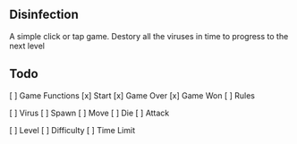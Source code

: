 ## Disinfection
A simple click or tap game. Destory all the viruses in time to progress to the next level

## Todo

[ ] Game Functions
    [x] Start
    [x] Game Over
    [x] Game Won
    [ ] Rules

[ ] Virus
    [ ] Spawn
    [ ] Move
    [ ] Die
    [ ] Attack

[ ] Level
    [ ] Difficulty
    [ ] Time Limit